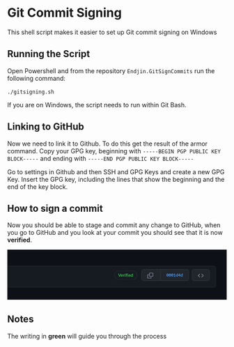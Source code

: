 # Git Commit Signing 

This shell script makes it easier to set up Git commit signing on Windows

## Running the Script

Open Powershell and from the repository `Endjin.GitSignCommits` run the following command: 

```
./gitsigning.sh
```

If you are on Windows, the script needs to run within Git Bash. 

## Linking to GitHub

Now we need to link it to Github. To do this get the result of the armor command. Copy your GPG key, beginning with `-----BEGIN PGP PUBLIC KEY BLOCK-----` and ending with `-----END PGP PUBLIC KEY BLOCK-----`

Go to settings in Github and then SSH and GPG Keys and create a new GPG Key. Insert the GPG key, including the lines that show the beginning and the end of the key block.

## How to sign a commit 

Now you should be able to stage and commit any change to GitHub, when you go to GitHub and you look at your commit you should see that it is now **verified**.

![Verified Image](README_images/Verified.png)

## Notes

The writing in  **green** will guide you through the process 
